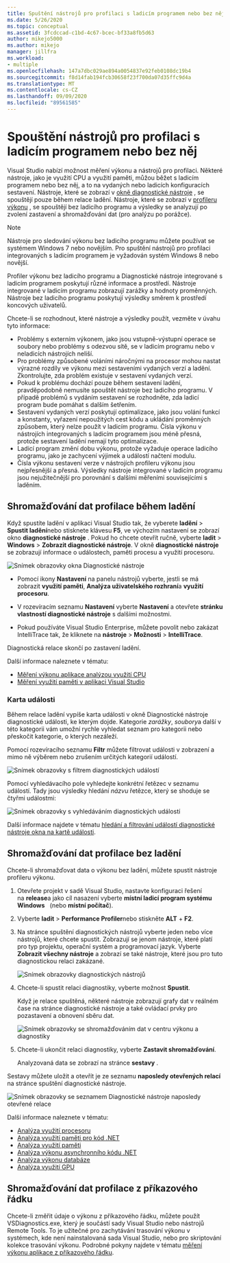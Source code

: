 ```yaml
---
title: Spuštění nástrojů pro profilaci s ladicím programem nebo bez něj | Microsoft Docs
ms.date: 5/26/2020
ms.topic: conceptual
ms.assetid: 3fcdccad-c1bd-4c67-bcec-bf33a8fb5d63
author: mikejo5000
ms.author: mikejo
manager: jillfra
ms.workload:
- multiple
ms.openlocfilehash: 147a7dbc029ae894a0054837e92feb0108dc19b4
ms.sourcegitcommit: f8d14fab194fcb30658f23f700da07d35ffc9d4a
ms.translationtype: MT
ms.contentlocale: cs-CZ
ms.lasthandoff: 09/09/2020
ms.locfileid: "89561585"
---
```

# <a name="run-profiling-tools-with-or-without-the-debugger"></a>Spouštění nástrojů pro profilaci s ladicím programem nebo bez něj

Visual Studio nabízí možnost měření výkonu a nástrojů pro profilaci. Některé nástroje, jako je využití CPU a využití paměti, můžou běžet s ladicím programem nebo bez něj, a to na vydaných nebo ladicích konfiguracích sestavení. Nástroje, které se zobrazí v [okně diagnostické nástroje](../profiling/profiling-feature-tour.md#view-performance-while-debugging) , se spouštějí pouze během relace ladění. Nástroje, které se zobrazí v [profileru výkonu](../profiling/profiling-feature-tour.md#post_mortem) , se spouštějí bez ladicího programu a výsledky se analyzují po zvolení zastavení a shromažďování dat (pro analýzu po porážce).

>[!NOTE]
>Nástroje pro sledování výkonu bez ladicího programu můžete používat se systémem Windows 7 nebo novějším. Pro spuštění nástrojů pro profilaci integrovaných s ladicím programem je vyžadován systém Windows 8 nebo novější.

Profiler výkonu bez ladicího programu a Diagnostické nástroje integrované s ladicím programem poskytují různé informace a prostředí. Nástroje integrované v ladicím programu zobrazují zarážky a hodnoty proměnných. Nástroje bez ladicího programu poskytují výsledky směrem k prostředí koncových uživatelů.

Chcete-li se rozhodnout, které nástroje a výsledky použít, vezměte v úvahu tyto informace:

- Problémy s externím výkonem, jako jsou vstupně-výstupní operace se soubory nebo problémy s odezvou sítě, se v ladicím programu nebo v neladicích nástrojích neliší.
- Pro problémy způsobené voláními náročnými na procesor mohou nastat výrazné rozdíly ve výkonu mezi sestaveními vydaných verzí a ladění. Zkontrolujte, zda problém existuje v sestavení vydaných verzí.
- Pokud k problému dochází pouze během sestavení ladění, pravděpodobně nemusíte spouštět nástroje bez ladicího programu. V případě problémů s vydáním sestavení se rozhodněte, zda ladicí program bude pomáhat s dalším šetřením.
- Sestavení vydaných verzí poskytují optimalizace, jako jsou volání funkcí a konstanty, vyřazení nepoužitých cest kódu a ukládání proměnných způsobem, který nelze použít v ladicím programu. Čísla výkonu v nástrojích integrovaných s ladicím programem jsou méně přesná, protože sestavení ladění nemají tyto optimalizace.
- Ladicí program změní dobu výkonu, protože vyžaduje operace ladicího programu, jako je zachycení výjimek a událostí načtení modulu.
- Čísla výkonu sestavení verze v nástrojích profileru výkonu jsou nejpřesnější a přesná. Výsledky nástroje integrované v ladicím programu jsou nejužitečnější pro porovnání s dalšími měřeními souvisejícími s laděním.

## <a name="collect-profiling-data-while-debugging"></a><a name="BKMK_Quick_start__Collect_diagnostic_data"></a> Shromažďování dat profilace během ladění

Když spustíte ladění v aplikaci Visual Studio tak, že vyberete **ladění**  >  **Spustit ladění**nebo stisknete klávesu **F5**, ve výchozím nastavení se zobrazí okno **diagnostické nástroje** . Pokud ho chcete otevřít ručně, vyberte **ladit**  >  **Windows**  >  **Zobrazit diagnostické nástroje**. V okně **diagnostické nástroje** se zobrazují informace o událostech, paměti procesu a využití procesoru.

![Snímek obrazovky okna Diagnostické nástroje](../profiling/media/diagnostictoolswindow.png " Okno Diagnostické nástroje")

- Pomocí ikony **Nastavení** na panelu nástrojů vyberte, jestli se má zobrazit **využití paměti**, **Analýza uživatelského rozhraní**a **využití procesoru**.

- V rozevíracím seznamu **Nastavení** vyberte **Nastavení** a otevřete **stránku vlastností diagnostické nástroje** s dalšími možnostmi.

- Pokud používáte Visual Studio Enterprise, můžete povolit nebo zakázat IntelliTrace tak, že kliknete na **nástroje**  >  **Možnosti**  >  **IntelliTrace**.

Diagnostická relace skončí po zastavení ladění.

Další informace naleznete v tématu:

- [Měření výkonu aplikace analýzou využití CPU](../profiling/beginners-guide-to-performance-profiling.md)
- [Měření využití paměti v aplikaci Visual Studio](../profiling/memory-usage.md)

### <a name="the-events-tab"></a>Karta události

Během relace ladění vypíše karta události v okně Diagnostické nástroje diagnostické události, ke kterým dojde. Kategorie *zarážky*, *soubory*a další v této kategorii vám umožní rychle vyhledat seznam pro kategorii nebo přeskočit kategorie, o kterých nezáleží.

Pomocí rozevíracího seznamu **Filtr** můžete filtrovat události v zobrazení a mimo ně výběrem nebo zrušením určitých kategorií událostí.

![Snímek obrazovky s filtrem diagnostických událostí](../profiling/media/diagnosticeventfilter.png "Filtr diagnostické události")

Pomocí vyhledávacího pole vyhledejte konkrétní řetězec v seznamu událostí. Tady jsou výsledky hledání *názvu* řetězce, který se shoduje se čtyřmi událostmi:

![Snímek obrazovky s vyhledáváním diagnostických událostí](../profiling/media/diagnosticseventsearch.png "Hledání diagnostické události")

Další informace najdete v tématu [hledání a filtrování událostí diagnostické nástroje okna na kartě události](https://devblogs.microsoft.com/devops/searching-and-filtering-the-events-tab-of-the-diagnostic-tools-window/).

## <a name="collect-profiling-data-without-debugging"></a>Shromažďování dat profilace bez ladění

Chcete-li shromažďovat data o výkonu bez ladění, můžete spustit nástroje profileru výkonu.

1. Otevřete projekt v sadě Visual Studio, nastavte konfiguraci řešení na **release**a jako cíl nasazení vyberte **místní ladicí program systému Windows**   (nebo **místní počítač**).

1. Vyberte **ladit**  >  **Performance Profiler**nebo stiskněte **ALT** + **F2**.

1. Na stránce spuštění diagnostických nástrojů vyberte jeden nebo více nástrojů, které chcete spustit. Zobrazují se jenom nástroje, které platí pro typ projektu, operační systém a programovací jazyk. Vyberte **Zobrazit všechny nástroje** a zobrazí se také nástroje, které jsou pro tuto diagnostickou relaci zakázané.

   ![Snímek obrazovky diagnostických nástrojů](../profiling/media/diaghubsummarypage.png "DIAG_SelectTool")

1. Chcete-li spustit relaci diagnostiky, vyberte možnost **Spustit**.

   Když je relace spuštěná, některé nástroje zobrazují grafy dat v reálném čase na stránce diagnostické nástroje a také ovládací prvky pro pozastavení a obnovení sběru dat.

    ![Snímek obrazovky se shromažďováním dat v centru výkonu a diagnostiky](../profiling/media/diaghubcollectdata.png "Shromáždění dat z centra")

1. Chcete-li ukončit relaci diagnostiky, vyberte **Zastavit shromažďování**.

   Analyzovaná data se zobrazí na stránce **sestavy** .

Sestavy můžete uložit a otevřít je ze seznamu **naposledy otevřených relací** na stránce spuštění diagnostické nástroje.

![Snímek obrazovky se seznamem Diagnostické nástroje naposledy otevřené relace](../profiling/media/diaghubopenexistingdiagsession.png "PDHUB_OpenExistingDiagSession")

Další informace naleznete v tématu:

- [Analýza využití procesoru](../profiling/cpu-usage.md)
- [Analýza využití paměti pro kód .NET](../profiling/dotnet-alloc-tool.md)
- [Analýza využití paměti](../profiling/analyze-memory-usage.md)
- [Analýza výkonu asynchronního kódu .NET](../profiling/analyze-async.md)
- [Analýza výkonu databáze](../profiling/analyze-database.md)
- [Analýza využití GPU](../profiling/gpu-usage.md)

## <a name="collect-profiling-data-from-the-command-line"></a>Shromažďování dat profilace z příkazového řádku

Chcete-li změřit údaje o výkonu z příkazového řádku, můžete použít VSDiagnostics.exe, který je součástí sady Visual Studio nebo nástrojů Remote Tools. To je užitečné pro zachytávání trasování výkonu v systémech, kde není nainstalovaná sada Visual Studio, nebo pro skriptování kolekce trasování výkonu. Podrobné pokyny najdete v tématu [měření výkonu aplikace z příkazového řádku](../profiling/profile-apps-from-command-line.md).